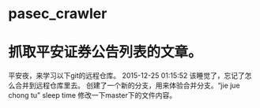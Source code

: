 # pasec_crawler
# 抓取平安证券公告列表的文章。
平安夜，来学习以下git的远程仓库。
2015-12-25 01:15:52 该睡觉了，忘记了怎么合并到远程仓库里去。
创建了一个新的分支，用来体验合并分支。“jie jue chong tu”
sleep time
修改一下master下的文件内容。

